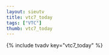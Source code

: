 ```yaml
--- 
layout: sieutv
title: vtc7_today
tags: ["VTC"]
thumb: vtc7_today
---
```

{% include tvadv key="vtc7_today" %}
